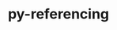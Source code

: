 ---
title: "py-referencing"
layout: cache
categories: [package, develop]
meta: {"compilers": ["gcc@11.4.0", "gcc@9.4.0", "none"], "num_specs": 114, "num_specs_by_stack": {"data-vis-sdk": 11, "e4s": 33, "e4s-neoverse-v2": 22, "e4s-neoverse_v1": 9, "e4s-oneapi": 12, "e4s-power": 4, "radiuss": 23, "root": 114}, "oss": ["ubuntu18.04", "ubuntu20.04", "ubuntu22.04"], "platforms": ["linux"], "stacks": ["data-vis-sdk", "e4s", "e4s-neoverse-v2", "e4s-neoverse_v1", "e4s-oneapi", "e4s-power", "radiuss", "root"], "targets": ["neoverse_v1", "neoverse_v2", "ppc64le", "x86_64_v3"], "versions": ["0.35.1"]}
spec_details: [{"compiler": "none", "hash": "2qfesifzz6gehv7n67a5ysikk2zgr3r5", "os": "ubuntu22.04", "platform": "linux", "size": "-", "stacks": ["e4s", "root"], "target": "x86_64_v3", "variants": ["build_system=python_pip"], "versions": ["0.35.1"]}, {"compiler": "none", "hash": "2s7fclkryygep6smgrtnzrme3gtkz62t", "os": "ubuntu22.04", "platform": "linux", "size": "-", "stacks": ["e4s", "root"], "target": "x86_64_v3", "variants": ["build_system=python_pip"], "versions": ["0.35.1"]}, {"compiler": "none", "hash": "32wji6hdppbshxa4vidralhrz2xnrzhe", "os": "ubuntu20.04", "platform": "linux", "size": "-", "stacks": ["data-vis-sdk", "root"], "target": "x86_64_v3", "variants": ["build_system=python_pip"], "versions": ["0.35.1"]}, {"compiler": "none", "hash": "3ezjlxklvwufufmldxjvis6sycpgkzqq", "os": "ubuntu22.04", "platform": "linux", "size": "-", "stacks": ["e4s-neoverse-v2", "root"], "target": "neoverse_v2", "variants": ["build_system=python_pip"], "versions": ["0.35.1"]}, {"compiler": "none", "hash": "4uridutizdass66sozwnrj7r7timenpn", "os": "ubuntu18.04", "platform": "linux", "size": "-", "stacks": ["radiuss", "root"], "target": "x86_64_v3", "variants": ["build_system=python_pip"], "versions": ["0.35.1"]}, {"compiler": "none", "hash": "57dbp2fcofgbdn4hwjilukfznewxmliu", "os": "ubuntu22.04", "platform": "linux", "size": "-", "stacks": ["e4s", "root"], "target": "x86_64_v3", "variants": ["build_system=python_pip"], "versions": ["0.35.1"]}, {"compiler": "none", "hash": "5j5ahkxwzxnd2smaqvd7zip5iveihg4j", "os": "ubuntu18.04", "platform": "linux", "size": "-", "stacks": ["radiuss", "root"], "target": "x86_64_v3", "variants": ["build_system=python_pip"], "versions": ["0.35.1"]}, {"compiler": "none", "hash": "5jzluiqeoruk2jwn4f37ojojwypunkpw", "os": "ubuntu22.04", "platform": "linux", "size": "-", "stacks": ["e4s", "root"], "target": "x86_64_v3", "variants": ["build_system=python_pip"], "versions": ["0.35.1"]}, {"compiler": "none", "hash": "5kc4vv53oekpnd6uwtuwinyzoz7gu2i3", "os": "ubuntu22.04", "platform": "linux", "size": "-", "stacks": ["e4s", "root"], "target": "x86_64_v3", "variants": ["build_system=python_pip"], "versions": ["0.35.1"]}, {"compiler": "none", "hash": "5po2zprobkpn6aqppze4765rhrtrf2if", "os": "ubuntu18.04", "platform": "linux", "size": "-", "stacks": ["radiuss", "root"], "target": "x86_64_v3", "variants": ["build_system=python_pip"], "versions": ["0.35.1"]}, {"compiler": "gcc@11.4.0", "hash": "5qk2vjox3pclnvxqne2x4z7lzv4eflnz", "os": "ubuntu22.04", "platform": "linux", "size": "-", "stacks": ["e4s-neoverse_v1", "root"], "target": "neoverse_v1", "variants": ["build_system=python_pip"], "versions": ["0.35.1"]}, {"compiler": "none", "hash": "5s7y3b3fu34qcwiumiytlpwajojp3uso", "os": "ubuntu22.04", "platform": "linux", "size": "-", "stacks": ["e4s", "root"], "target": "x86_64_v3", "variants": ["build_system=python_pip"], "versions": ["0.35.1"]}, {"compiler": "none", "hash": "5t2xhq25hywpghs52nj36wg32xpdxw5o", "os": "ubuntu18.04", "platform": "linux", "size": "-", "stacks": ["radiuss", "root"], "target": "x86_64_v3", "variants": ["build_system=python_pip"], "versions": ["0.35.1"]}, {"compiler": "none", "hash": "6mannicd5zp2uojsydzhoxkk6f72u25z", "os": "ubuntu18.04", "platform": "linux", "size": "-", "stacks": ["radiuss", "root"], "target": "x86_64_v3", "variants": ["build_system=python_pip"], "versions": ["0.35.1"]}, {"compiler": "none", "hash": "6o42oihqihfsj3yg3rsswpuq5kfzwg5n", "os": "ubuntu22.04", "platform": "linux", "size": "-", "stacks": ["e4s-neoverse-v2", "root"], "target": "neoverse_v2", "variants": ["build_system=python_pip"], "versions": ["0.35.1"]}, {"compiler": "none", "hash": "6wz2376wzossgsw4jnaup7ivv4zh7orr", "os": "ubuntu22.04", "platform": "linux", "size": "-", "stacks": ["e4s-neoverse-v2", "root"], "target": "neoverse_v2", "variants": ["build_system=python_pip"], "versions": ["0.35.1"]}, {"compiler": "gcc@9.4.0", "hash": "73krdfvhxfay56a6pprtbdxp3recd7e3", "os": "ubuntu20.04", "platform": "linux", "size": "-", "stacks": ["e4s-power", "root"], "target": "ppc64le", "variants": ["build_system=python_pip"], "versions": ["0.35.1"]}, {"compiler": "none", "hash": "77e6y3gayhzv4tuhdayyznwkl3ogr7ch", "os": "ubuntu22.04", "platform": "linux", "size": "-", "stacks": ["e4s", "root"], "target": "x86_64_v3", "variants": ["build_system=python_pip"], "versions": ["0.35.1"]}, {"compiler": "none", "hash": "7ag6mwu7lh62zwrlk3i7ed4purw6qhe6", "os": "ubuntu22.04", "platform": "linux", "size": "-", "stacks": ["e4s", "root"], "target": "x86_64_v3", "variants": ["build_system=python_pip"], "versions": ["0.35.1"]}, {"compiler": "none", "hash": "7agqswby4eza3rrsurofrbagsdq2y5bv", "os": "ubuntu22.04", "platform": "linux", "size": "-", "stacks": ["e4s-neoverse-v2", "root"], "target": "neoverse_v2", "variants": ["build_system=python_pip"], "versions": ["0.35.1"]}, {"compiler": "none", "hash": "7hdmmwb2r6v7s2xf7an7qk2oc4kejyjn", "os": "ubuntu22.04", "platform": "linux", "size": "-", "stacks": ["e4s-neoverse-v2", "root"], "target": "neoverse_v2", "variants": ["build_system=python_pip"], "versions": ["0.35.1"]}, {"compiler": "none", "hash": "7pcr5daadv4w5tmfnjld44uv7spmhyvl", "os": "ubuntu18.04", "platform": "linux", "size": "-", "stacks": ["radiuss", "root"], "target": "x86_64_v3", "variants": ["build_system=python_pip"], "versions": ["0.35.1"]}, {"compiler": "none", "hash": "a3crl2exo3rc2tsdabreasmjo3rbr7fc", "os": "ubuntu18.04", "platform": "linux", "size": "-", "stacks": ["radiuss", "root"], "target": "x86_64_v3", "variants": ["build_system=python_pip"], "versions": ["0.35.1"]}, {"compiler": "none", "hash": "a55iwph7mkts5lrkrh4gvx4x4zodu4wh", "os": "ubuntu18.04", "platform": "linux", "size": "-", "stacks": ["radiuss", "root"], "target": "x86_64_v3", "variants": ["build_system=python_pip"], "versions": ["0.35.1"]}, {"compiler": "none", "hash": "anvqwb6h2n2vfke5umrl6sksfaaf4hb7", "os": "ubuntu22.04", "platform": "linux", "size": "-", "stacks": ["e4s", "root"], "target": "x86_64_v3", "variants": ["build_system=python_pip"], "versions": ["0.35.1"]}, {"compiler": "none", "hash": "aqe5vrjvveawifm3abwpsn6fx5uenvnj", "os": "ubuntu22.04", "platform": "linux", "size": "-", "stacks": ["e4s-oneapi", "root"], "target": "x86_64_v3", "variants": ["build_system=python_pip"], "versions": ["0.35.1"]}, {"compiler": "none", "hash": "bciqay5pwjmfvtzm72pm5qstgz6ubee4", "os": "ubuntu22.04", "platform": "linux", "size": "-", "stacks": ["e4s", "root"], "target": "x86_64_v3", "variants": ["build_system=python_pip"], "versions": ["0.35.1"]}, {"compiler": "none", "hash": "bgfzqjxjarbubaip6pr2cnmwqrt2vrls", "os": "ubuntu18.04", "platform": "linux", "size": "-", "stacks": ["radiuss", "root"], "target": "x86_64_v3", "variants": ["build_system=python_pip"], "versions": ["0.35.1"]}, {"compiler": "none", "hash": "bsmxdgxy5uenmbzgad3j5hndpdoy6ctj", "os": "ubuntu22.04", "platform": "linux", "size": "-", "stacks": ["e4s-neoverse-v2", "root"], "target": "neoverse_v2", "variants": ["build_system=python_pip"], "versions": ["0.35.1"]}, {"compiler": "none", "hash": "bz4qlbtefdptzuzfcp5tu6c32zepoexo", "os": "ubuntu20.04", "platform": "linux", "size": "-", "stacks": ["data-vis-sdk", "root"], "target": "x86_64_v3", "variants": ["build_system=python_pip"], "versions": ["0.35.1"]}, {"compiler": "none", "hash": "bzag2wsh4o4zotn3ihriwrlazj3dqlew", "os": "ubuntu20.04", "platform": "linux", "size": "-", "stacks": ["data-vis-sdk", "root"], "target": "x86_64_v3", "variants": ["build_system=python_pip"], "versions": ["0.35.1"]}, {"compiler": "none", "hash": "cx6usppimvm2fq2ujbtwea25vyjchnok", "os": "ubuntu22.04", "platform": "linux", "size": "-", "stacks": ["e4s", "root"], "target": "x86_64_v3", "variants": ["build_system=python_pip"], "versions": ["0.35.1"]}, {"compiler": "none", "hash": "d2kuid23yk4ienfvqh5szdgnqkb6oyzd", "os": "ubuntu20.04", "platform": "linux", "size": "-", "stacks": ["data-vis-sdk", "root"], "target": "x86_64_v3", "variants": ["build_system=python_pip"], "versions": ["0.35.1"]}, {"compiler": "none", "hash": "d6ltg7ggiaql72d7idqtxicnznieh7vd", "os": "ubuntu22.04", "platform": "linux", "size": "-", "stacks": ["e4s-oneapi", "root"], "target": "x86_64_v3", "variants": ["build_system=python_pip"], "versions": ["0.35.1"]}, {"compiler": "none", "hash": "daekbwkugpvb5pdbd57d4vf6qev5s6so", "os": "ubuntu22.04", "platform": "linux", "size": "-", "stacks": ["e4s", "root"], "target": "x86_64_v3", "variants": ["build_system=python_pip"], "versions": ["0.35.1"]}, {"compiler": "none", "hash": "dgcwiy45qrquhsuf65l2twiwn66d52v4", "os": "ubuntu22.04", "platform": "linux", "size": "-", "stacks": ["e4s", "root"], "target": "x86_64_v3", "variants": ["build_system=python_pip"], "versions": ["0.35.1"]}, {"compiler": "none", "hash": "dr5qhuhoin3m47k33eeir5pmy3dgtiw2", "os": "ubuntu22.04", "platform": "linux", "size": "-", "stacks": ["e4s", "root"], "target": "x86_64_v3", "variants": ["build_system=python_pip"], "versions": ["0.35.1"]}, {"compiler": "none", "hash": "e4y4mdckxg3vx3urugfunxtd2w7yp4yy", "os": "ubuntu20.04", "platform": "linux", "size": "-", "stacks": ["data-vis-sdk", "root"], "target": "x86_64_v3", "variants": ["build_system=python_pip"], "versions": ["0.35.1"]}, {"compiler": "none", "hash": "e62ldvmkkv3kozcln4ep2x24zi3el5wd", "os": "ubuntu22.04", "platform": "linux", "size": "-", "stacks": ["e4s-oneapi", "root"], "target": "x86_64_v3", "variants": ["build_system=python_pip"], "versions": ["0.35.1"]}, {"compiler": "gcc@11.4.0", "hash": "e6hyxrhp2o6zbxbta3ghqfg6f45cvcnr", "os": "ubuntu22.04", "platform": "linux", "size": "-", "stacks": ["e4s-neoverse_v1", "root"], "target": "neoverse_v1", "variants": ["build_system=python_pip"], "versions": ["0.35.1"]}, {"compiler": "none", "hash": "ejqtyyabm4o6fu42xgrcpwnco32uxabu", "os": "ubuntu22.04", "platform": "linux", "size": "-", "stacks": ["e4s", "root"], "target": "x86_64_v3", "variants": ["build_system=python_pip"], "versions": ["0.35.1"]}, {"compiler": "none", "hash": "eql7tcarppncifvcgc3cmblrzaterw3y", "os": "ubuntu22.04", "platform": "linux", "size": "-", "stacks": ["e4s", "root"], "target": "x86_64_v3", "variants": ["build_system=python_pip"], "versions": ["0.35.1"]}, {"compiler": "gcc@11.4.0", "hash": "ezottvis2ixzdli7bsfelbpouilrwya6", "os": "ubuntu22.04", "platform": "linux", "size": "-", "stacks": ["e4s-neoverse_v1", "root"], "target": "neoverse_v1", "variants": ["build_system=python_pip"], "versions": ["0.35.1"]}, {"compiler": "none", "hash": "f3uecyju3taw7ndjtqw7farairb6fvby", "os": "ubuntu18.04", "platform": "linux", "size": "-", "stacks": ["radiuss", "root"], "target": "x86_64_v3", "variants": ["build_system=python_pip"], "versions": ["0.35.1"]}, {"compiler": "none", "hash": "ffjrsbrlhdlecazkqsdjnmmymd4j24iq", "os": "ubuntu18.04", "platform": "linux", "size": "-", "stacks": ["radiuss", "root"], "target": "x86_64_v3", "variants": ["build_system=python_pip"], "versions": ["0.35.1"]}, {"compiler": "none", "hash": "ft3ui3e5inq3t6vz4d645ihxhqtg4acl", "os": "ubuntu22.04", "platform": "linux", "size": "-", "stacks": ["e4s", "root"], "target": "x86_64_v3", "variants": ["build_system=python_pip"], "versions": ["0.35.1"]}, {"compiler": "none", "hash": "g562yw56kqvckeylaqcnhj4f2ax4lqdc", "os": "ubuntu22.04", "platform": "linux", "size": "-", "stacks": ["e4s-oneapi", "root"], "target": "x86_64_v3", "variants": ["build_system=python_pip"], "versions": ["0.35.1"]}, {"compiler": "none", "hash": "g7zsluimdlxpday3lrbj6oonszuw4ijy", "os": "ubuntu22.04", "platform": "linux", "size": "-", "stacks": ["e4s", "root"], "target": "x86_64_v3", "variants": ["build_system=python_pip"], "versions": ["0.35.1"]}, {"compiler": "none", "hash": "gvrxeuocktr5kkofgw2qjjxb6kweqvbf", "os": "ubuntu18.04", "platform": "linux", "size": "-", "stacks": ["radiuss", "root"], "target": "x86_64_v3", "variants": ["build_system=python_pip"], "versions": ["0.35.1"]}, {"compiler": "none", "hash": "gw7pmncjcouweib3thztvu34jjrpw5bw", "os": "ubuntu22.04", "platform": "linux", "size": "-", "stacks": ["e4s-neoverse-v2", "root"], "target": "neoverse_v2", "variants": ["build_system=python_pip"], "versions": ["0.35.1"]}, {"compiler": "none", "hash": "h2zzaatxvydy62viqlwbtcckadcy2rfw", "os": "ubuntu22.04", "platform": "linux", "size": "-", "stacks": ["e4s-neoverse-v2", "root"], "target": "neoverse_v2", "variants": ["build_system=python_pip"], "versions": ["0.35.1"]}, {"compiler": "none", "hash": "h67yysekckz7i7klgj5jgfzqjhbtmvum", "os": "ubuntu20.04", "platform": "linux", "size": "-", "stacks": ["data-vis-sdk", "root"], "target": "x86_64_v3", "variants": ["build_system=python_pip"], "versions": ["0.35.1"]}, {"compiler": "none", "hash": "h7w7ner5piaydck7iy32sumhmvlknfhw", "os": "ubuntu18.04", "platform": "linux", "size": "-", "stacks": ["radiuss", "root"], "target": "x86_64_v3", "variants": ["build_system=python_pip"], "versions": ["0.35.1"]}, {"compiler": "none", "hash": "hdt4fhncewxnup7zub4takrtohm53jau", "os": "ubuntu22.04", "platform": "linux", "size": "-", "stacks": ["e4s-neoverse-v2", "root"], "target": "neoverse_v2", "variants": ["build_system=python_pip"], "versions": ["0.35.1"]}, {"compiler": "none", "hash": "i66jdutuygjjxdba5fa3samrc3aacmr4", "os": "ubuntu22.04", "platform": "linux", "size": "-", "stacks": ["e4s", "root"], "target": "x86_64_v3", "variants": ["build_system=python_pip"], "versions": ["0.35.1"]}, {"compiler": "none", "hash": "ibiiav2enwxinq6e6pwqsmy6carjwi72", "os": "ubuntu20.04", "platform": "linux", "size": "-", "stacks": ["data-vis-sdk", "root"], "target": "x86_64_v3", "variants": ["build_system=python_pip"], "versions": ["0.35.1"]}, {"compiler": "none", "hash": "ivaj2vijp7o45ty3zdhadvzycd5xyyel", "os": "ubuntu22.04", "platform": "linux", "size": "-", "stacks": ["e4s", "root"], "target": "x86_64_v3", "variants": ["build_system=python_pip"], "versions": ["0.35.1"]}, {"compiler": "none", "hash": "iyoyf2knfzltciawmq4umh63ourz2z2u", "os": "ubuntu22.04", "platform": "linux", "size": "-", "stacks": ["e4s-neoverse-v2", "root"], "target": "neoverse_v2", "variants": ["build_system=python_pip"], "versions": ["0.35.1"]}, {"compiler": "none", "hash": "j5y5pxzku3j32klhv7rahc4xrr37ybse", "os": "ubuntu22.04", "platform": "linux", "size": "-", "stacks": ["e4s-neoverse-v2", "root"], "target": "neoverse_v2", "variants": ["build_system=python_pip"], "versions": ["0.35.1"]}, {"compiler": "none", "hash": "ji5j5t5267uvxo2sbgvetdowv7yvwbph", "os": "ubuntu22.04", "platform": "linux", "size": "-", "stacks": ["e4s", "root"], "target": "x86_64_v3", "variants": ["build_system=python_pip"], "versions": ["0.35.1"]}, {"compiler": "none", "hash": "jpcb2ngrcat7e7k3uu6i44thqhkq5mik", "os": "ubuntu22.04", "platform": "linux", "size": "-", "stacks": ["e4s-neoverse-v2", "root"], "target": "neoverse_v2", "variants": ["build_system=python_pip"], "versions": ["0.35.1"]}, {"compiler": "none", "hash": "kfghylcqctrbdlecxbansjjvgwbyfjqo", "os": "ubuntu22.04", "platform": "linux", "size": "-", "stacks": ["e4s", "root"], "target": "x86_64_v3", "variants": ["build_system=python_pip"], "versions": ["0.35.1"]}, {"compiler": "none", "hash": "kjn24p462rxf4hmqfc5qhh2vhfztnhnb", "os": "ubuntu18.04", "platform": "linux", "size": "-", "stacks": ["radiuss", "root"], "target": "x86_64_v3", "variants": ["build_system=python_pip"], "versions": ["0.35.1"]}, {"compiler": "gcc@11.4.0", "hash": "kjueyats22yopj7h7udsl27cjopeuvqo", "os": "ubuntu22.04", "platform": "linux", "size": "-", "stacks": ["e4s-neoverse_v1", "root"], "target": "neoverse_v1", "variants": ["build_system=python_pip"], "versions": ["0.35.1"]}, {"compiler": "none", "hash": "klgmk4qvjwnplodlgpu3cycvnfoaqutu", "os": "ubuntu22.04", "platform": "linux", "size": "-", "stacks": ["e4s-neoverse-v2", "root"], "target": "neoverse_v2", "variants": ["build_system=python_pip"], "versions": ["0.35.1"]}, {"compiler": "none", "hash": "kxirf5oi6poemfyqpc6gpasb57nlsyis", "os": "ubuntu18.04", "platform": "linux", "size": "-", "stacks": ["radiuss", "root"], "target": "x86_64_v3", "variants": ["build_system=python_pip"], "versions": ["0.35.1"]}, {"compiler": "none", "hash": "lfmh7ukycdxmftnvk3lq3svvpgwbqmlc", "os": "ubuntu18.04", "platform": "linux", "size": "-", "stacks": ["radiuss", "root"], "target": "x86_64_v3", "variants": ["build_system=python_pip"], "versions": ["0.35.1"]}, {"compiler": "none", "hash": "lq3y5iqt4hiwfo4ft5beypdgg5uzsfsg", "os": "ubuntu22.04", "platform": "linux", "size": "-", "stacks": ["e4s", "root"], "target": "x86_64_v3", "variants": ["build_system=python_pip"], "versions": ["0.35.1"]}, {"compiler": "none", "hash": "m4lwb37trf4wzdm6lzgzhbpmvu2tqiwf", "os": "ubuntu22.04", "platform": "linux", "size": "-", "stacks": ["e4s-oneapi", "root"], "target": "x86_64_v3", "variants": ["build_system=python_pip"], "versions": ["0.35.1"]}, {"compiler": "gcc@11.4.0", "hash": "m733xmp4t6ojccnq53nlx3l2h3x57oxe", "os": "ubuntu22.04", "platform": "linux", "size": "-", "stacks": ["e4s-neoverse_v1", "root"], "target": "neoverse_v1", "variants": ["build_system=python_pip"], "versions": ["0.35.1"]}, {"compiler": "none", "hash": "mshv5zfxxj6uqf2gp6cn46cranihqvy3", "os": "ubuntu22.04", "platform": "linux", "size": "-", "stacks": ["e4s", "root"], "target": "x86_64_v3", "variants": ["build_system=python_pip"], "versions": ["0.35.1"]}, {"compiler": "gcc@11.4.0", "hash": "mtsdczyhddsvtj6p74pk5totg4no3krt", "os": "ubuntu22.04", "platform": "linux", "size": "-", "stacks": ["e4s-neoverse_v1", "root"], "target": "neoverse_v1", "variants": ["build_system=python_pip"], "versions": ["0.35.1"]}, {"compiler": "none", "hash": "nd2o2ebcu2ct6jf47ln2yzpcoe4fvhdt", "os": "ubuntu22.04", "platform": "linux", "size": "-", "stacks": ["e4s", "root"], "target": "x86_64_v3", "variants": ["build_system=python_pip"], "versions": ["0.35.1"]}, {"compiler": "none", "hash": "nhjdqno5n4duvz3guszfdbsic5j44fk4", "os": "ubuntu20.04", "platform": "linux", "size": "-", "stacks": ["data-vis-sdk", "root"], "target": "x86_64_v3", "variants": ["build_system=python_pip"], "versions": ["0.35.1"]}, {"compiler": "none", "hash": "nkxyczov73jwzcpc36zuzmharybium46", "os": "ubuntu22.04", "platform": "linux", "size": "-", "stacks": ["e4s-neoverse-v2", "root"], "target": "neoverse_v2", "variants": ["build_system=python_pip"], "versions": ["0.35.1"]}, {"compiler": "none", "hash": "nn732cua3x6mkpqi7ip2lrhsg2pqfnnu", "os": "ubuntu22.04", "platform": "linux", "size": "-", "stacks": ["e4s", "root"], "target": "x86_64_v3", "variants": ["build_system=python_pip"], "versions": ["0.35.1"]}, {"compiler": "none", "hash": "nttovbmxf5qdaslckgl54ojc53xj7rlj", "os": "ubuntu18.04", "platform": "linux", "size": "-", "stacks": ["radiuss", "root"], "target": "x86_64_v3", "variants": ["build_system=python_pip"], "versions": ["0.35.1"]}, {"compiler": "none", "hash": "o4sby6qzkrq2epnv5my3w5cfhbxgjiiu", "os": "ubuntu20.04", "platform": "linux", "size": "-", "stacks": ["data-vis-sdk", "root"], "target": "x86_64_v3", "variants": ["build_system=python_pip"], "versions": ["0.35.1"]}, {"compiler": "none", "hash": "orghqx4d3xfdgjprb54gfrqfsc77ht6z", "os": "ubuntu22.04", "platform": "linux", "size": "-", "stacks": ["e4s", "root"], "target": "x86_64_v3", "variants": ["build_system=python_pip"], "versions": ["0.35.1"]}, {"compiler": "none", "hash": "owg6sgchzjp6ycdqhh2jjh6o4zdjubct", "os": "ubuntu22.04", "platform": "linux", "size": "-", "stacks": ["e4s-neoverse-v2", "root"], "target": "neoverse_v2", "variants": ["build_system=python_pip"], "versions": ["0.35.1"]}, {"compiler": "none", "hash": "p34rfe2ysb2oz2maoizcni337x5fz2ab", "os": "ubuntu22.04", "platform": "linux", "size": "-", "stacks": ["e4s-neoverse-v2", "root"], "target": "neoverse_v2", "variants": ["build_system=python_pip"], "versions": ["0.35.1"]}, {"compiler": "none", "hash": "plvqestz6znh3ptzutt5waasqfeny4kq", "os": "ubuntu22.04", "platform": "linux", "size": "-", "stacks": ["e4s-oneapi", "root"], "target": "x86_64_v3", "variants": ["build_system=python_pip"], "versions": ["0.35.1"]}, {"compiler": "none", "hash": "pqtb2o5isqjuommlugiz3dolfe3ksomk", "os": "ubuntu22.04", "platform": "linux", "size": "-", "stacks": ["e4s-neoverse-v2", "root"], "target": "neoverse_v2", "variants": ["build_system=python_pip"], "versions": ["0.35.1"]}, {"compiler": "none", "hash": "ptvs5r5vpot5lugqmkdb2z7bgiwzka5t", "os": "ubuntu22.04", "platform": "linux", "size": "-", "stacks": ["e4s-oneapi", "root"], "target": "x86_64_v3", "variants": ["build_system=python_pip"], "versions": ["0.35.1"]}, {"compiler": "none", "hash": "qd3434bc73ozzmurbfurzramlmmytge4", "os": "ubuntu22.04", "platform": "linux", "size": "-", "stacks": ["e4s", "root"], "target": "x86_64_v3", "variants": ["build_system=python_pip"], "versions": ["0.35.1"]}, {"compiler": "gcc@9.4.0", "hash": "qimftw34mr2amhf4aqb6zli4fyqgjm43", "os": "ubuntu20.04", "platform": "linux", "size": "-", "stacks": ["e4s-power", "root"], "target": "ppc64le", "variants": ["build_system=python_pip"], "versions": ["0.35.1"]}, {"compiler": "none", "hash": "qksmcbw7mb22zpnyiy5sgretbmmnobza", "os": "ubuntu22.04", "platform": "linux", "size": "-", "stacks": ["e4s-oneapi", "root"], "target": "x86_64_v3", "variants": ["build_system=python_pip"], "versions": ["0.35.1"]}, {"compiler": "none", "hash": "qlq7vlfzonryk4kk3g5f3jyy25wzjr4k", "os": "ubuntu22.04", "platform": "linux", "size": "-", "stacks": ["e4s", "root"], "target": "x86_64_v3", "variants": ["build_system=python_pip"], "versions": ["0.35.1"]}, {"compiler": "none", "hash": "r3n6hkj6ywa3ybahe6i4okqp4fwezna3", "os": "ubuntu22.04", "platform": "linux", "size": "-", "stacks": ["e4s-neoverse-v2", "root"], "target": "neoverse_v2", "variants": ["build_system=python_pip"], "versions": ["0.35.1"]}, {"compiler": "gcc@11.4.0", "hash": "ruwdlz66neymthu3hsas6qxmnhqrjqi6", "os": "ubuntu22.04", "platform": "linux", "size": "-", "stacks": ["e4s-neoverse_v1", "root"], "target": "neoverse_v1", "variants": ["build_system=python_pip"], "versions": ["0.35.1"]}, {"compiler": "none", "hash": "sza7ohhatspj2lcgfdaimdqidgab5fhd", "os": "ubuntu22.04", "platform": "linux", "size": "-", "stacks": ["e4s-oneapi", "root"], "target": "x86_64_v3", "variants": ["build_system=python_pip"], "versions": ["0.35.1"]}, {"compiler": "none", "hash": "tko4a6haonyjc73h5du2izfz56kvzgae", "os": "ubuntu22.04", "platform": "linux", "size": "-", "stacks": ["e4s", "root"], "target": "x86_64_v3", "variants": ["build_system=python_pip"], "versions": ["0.35.1"]}, {"compiler": "none", "hash": "tmfv62pkrmesfimoep635z2gbpv2nobz", "os": "ubuntu22.04", "platform": "linux", "size": "-", "stacks": ["e4s-oneapi", "root"], "target": "x86_64_v3", "variants": ["build_system=python_pip"], "versions": ["0.35.1"]}, {"compiler": "none", "hash": "twvwfypwf4rmvxjp6c3e46l5tzzufe42", "os": "ubuntu22.04", "platform": "linux", "size": "-", "stacks": ["e4s-neoverse-v2", "root"], "target": "neoverse_v2", "variants": ["build_system=python_pip"], "versions": ["0.35.1"]}, {"compiler": "none", "hash": "u7pf3q6yzsca3djy2tlsal7vcwphdyir", "os": "ubuntu22.04", "platform": "linux", "size": "-", "stacks": ["e4s", "root"], "target": "x86_64_v3", "variants": ["build_system=python_pip"], "versions": ["0.35.1"]}, {"compiler": "gcc@9.4.0", "hash": "uf5id3pqe5axdxbrntm6vyrb43ixlwrd", "os": "ubuntu20.04", "platform": "linux", "size": "-", "stacks": ["e4s-power", "root"], "target": "ppc64le", "variants": ["build_system=python_pip"], "versions": ["0.35.1"]}, {"compiler": "none", "hash": "ujca4he2ixof5y2i45d4fx4z4wkzkaua", "os": "ubuntu18.04", "platform": "linux", "size": "-", "stacks": ["radiuss", "root"], "target": "x86_64_v3", "variants": ["build_system=python_pip"], "versions": ["0.35.1"]}, {"compiler": "none", "hash": "upuh7fuazpkoqxmclbrwdgz76yh42etw", "os": "ubuntu22.04", "platform": "linux", "size": "-", "stacks": ["e4s-oneapi", "root"], "target": "x86_64_v3", "variants": ["build_system=python_pip"], "versions": ["0.35.1"]}, {"compiler": "none", "hash": "v5q2v2a6ulb6ddtaspo6xz7dmpwxib3q", "os": "ubuntu20.04", "platform": "linux", "size": "-", "stacks": ["data-vis-sdk", "root"], "target": "x86_64_v3", "variants": ["build_system=python_pip"], "versions": ["0.35.1"]}, {"compiler": "gcc@9.4.0", "hash": "vhmnr2bz4fynpw3gngq6akxpfpoozbqb", "os": "ubuntu20.04", "platform": "linux", "size": "-", "stacks": ["e4s-power", "root"], "target": "ppc64le", "variants": ["build_system=python_pip"], "versions": ["0.35.1"]}, {"compiler": "none", "hash": "vk4psdv7b2y4ptczbxrr7ez4hc74tzc4", "os": "ubuntu18.04", "platform": "linux", "size": "-", "stacks": ["radiuss", "root"], "target": "x86_64_v3", "variants": ["build_system=python_pip"], "versions": ["0.35.1"]}, {"compiler": "none", "hash": "w3u76ibha3tgd2dxcxsslobobvzlsdp7", "os": "ubuntu22.04", "platform": "linux", "size": "-", "stacks": ["e4s", "root"], "target": "x86_64_v3", "variants": ["build_system=python_pip"], "versions": ["0.35.1"]}, {"compiler": "none", "hash": "widu3rlfmq4vsmj2h3hx3m7ep6dcqrdk", "os": "ubuntu18.04", "platform": "linux", "size": "-", "stacks": ["radiuss", "root"], "target": "x86_64_v3", "variants": ["build_system=python_pip"], "versions": ["0.35.1"]}, {"compiler": "none", "hash": "wwiao67bmqo2kbbeq7nhfpseglzsscjz", "os": "ubuntu20.04", "platform": "linux", "size": "-", "stacks": ["data-vis-sdk", "root"], "target": "x86_64_v3", "variants": ["build_system=python_pip"], "versions": ["0.35.1"]}, {"compiler": "none", "hash": "wyxcdlmdehjvsxwq3g4nno3hj7o7yj7f", "os": "ubuntu22.04", "platform": "linux", "size": "-", "stacks": ["e4s-oneapi", "root"], "target": "x86_64_v3", "variants": ["build_system=python_pip"], "versions": ["0.35.1"]}, {"compiler": "none", "hash": "xmij2pbvknew6jyu5qo54ke4zeadmupk", "os": "ubuntu22.04", "platform": "linux", "size": "-", "stacks": ["e4s-neoverse-v2", "root"], "target": "neoverse_v2", "variants": ["build_system=python_pip"], "versions": ["0.35.1"]}, {"compiler": "none", "hash": "y5xdne2gazwamm2xczj5syrn4wlmu67c", "os": "ubuntu18.04", "platform": "linux", "size": "-", "stacks": ["radiuss", "root"], "target": "x86_64_v3", "variants": ["build_system=python_pip"], "versions": ["0.35.1"]}, {"compiler": "gcc@11.4.0", "hash": "ynogif2dlmq46jbudpht3of2ztj54phb", "os": "ubuntu22.04", "platform": "linux", "size": "-", "stacks": ["e4s-neoverse_v1", "root"], "target": "neoverse_v1", "variants": ["build_system=python_pip"], "versions": ["0.35.1"]}, {"compiler": "none", "hash": "yr7dyxhieynqf2sj7lrug427vh7iu6nj", "os": "ubuntu22.04", "platform": "linux", "size": "-", "stacks": ["e4s-neoverse-v2", "root"], "target": "neoverse_v2", "variants": ["build_system=python_pip"], "versions": ["0.35.1"]}, {"compiler": "none", "hash": "zbegon5ctbudoty22yebohzo6xtgvjaw", "os": "ubuntu22.04", "platform": "linux", "size": "-", "stacks": ["e4s-neoverse-v2", "root"], "target": "neoverse_v2", "variants": ["build_system=python_pip"], "versions": ["0.35.1"]}, {"compiler": "gcc@11.4.0", "hash": "zhkuofzqambxiy3ghozsz6tswkfoy5tf", "os": "ubuntu22.04", "platform": "linux", "size": "-", "stacks": ["e4s-neoverse_v1", "root"], "target": "neoverse_v1", "variants": ["build_system=python_pip"], "versions": ["0.35.1"]}, {"compiler": "none", "hash": "znb5uqx6vfb44mpc377twdvv4csraw2q", "os": "ubuntu22.04", "platform": "linux", "size": "-", "stacks": ["e4s", "root"], "target": "x86_64_v3", "variants": ["build_system=python_pip"], "versions": ["0.35.1"]}, {"compiler": "none", "hash": "zo5tsy2gn4ags7f3oxvpe3nrpdjukmhf", "os": "ubuntu18.04", "platform": "linux", "size": "-", "stacks": ["radiuss", "root"], "target": "x86_64_v3", "variants": ["build_system=python_pip"], "versions": ["0.35.1"]}, {"compiler": "none", "hash": "zsq6eeb7br5ezirstcwwknl47h5t3hnb", "os": "ubuntu18.04", "platform": "linux", "size": "-", "stacks": ["radiuss", "root"], "target": "x86_64_v3", "variants": ["build_system=python_pip"], "versions": ["0.35.1"]}]
---